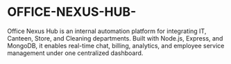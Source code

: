 # OFFICE-NEXUS-HUB-
Office Nexus Hub is an internal automation platform for  integrating IT, Canteen, Store, and Cleaning departments. Built with Node.js, Express, and MongoDB, it enables real-time chat, billing, analytics, and employee service management under one centralized dashboard.
